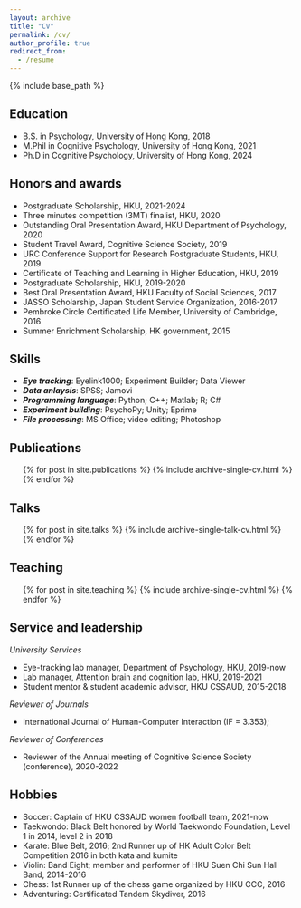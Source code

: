 ```yaml
---
layout: archive
title: "CV"
permalink: /cv/
author_profile: true
redirect_from:
  - /resume
---
```


{% include base_path %}

## Education

* B.S. in Psychology, University of Hong Kong, 2018
* M.Phil in Cognitive Psychology, University of Hong Kong, 2021
* Ph.D in Cognitive Psychology, University of Hong Kong, 2024

## Honors and awards

* Postgraduate Scholarship, HKU, 2021-2024
* Three minutes competition (3MT) finalist, HKU, 2020
* Outstanding Oral Presentation Award, HKU Department of Psychology, 2020
* Student Travel Award, Cognitive Science Society, 2019
* URC Conference Support for Research Postgraduate Students, HKU, 2019
* Certificate of Teaching and Learning in Higher Education, HKU, 2019
* Postgraduate Scholarship, HKU, 2019-2020
* Best Oral Presentation Award, HKU Faculty of Social Sciences, 2017
* JASSO Scholarship, Japan Student Service Organization, 2016-2017
* Pembroke Circle Certificated Life Member, University of Cambridge, 2016
* Summer Enrichment Scholarship, HK government, 2015

  
## Skills

* ***Eye tracking***: Eyelink1000; Experiment Builder; Data Viewer
* ***Data anlaysis***: SPSS; Jamovi
* ***Programming language***: Python; C++; Matlab; R; C#
* ***Experiment building***: PsychoPy; Unity; Eprime
* ***File processing***: MS Office; video editing; Photoshop

## Publications

  <ul>{% for post in site.publications %}
    {% include archive-single-cv.html %}
  {% endfor %}</ul>
  
## Talks

  <ul>{% for post in site.talks %}
    {% include archive-single-talk-cv.html %}
  {% endfor %}</ul>
  
## Teaching

  <ul>{% for post in site.teaching %}
    {% include archive-single-cv.html %}
  {% endfor %}</ul>
  
## Service and leadership

_University Services_
- Eye-tracking lab manager, Department of Psychology, HKU, 2019-now
- Lab manager, Attention brain and cognition lab, HKU, 2019-2021
- Student mentor & student academic advisor, HKU CSSAUD, 2015-2018

_Reviewer of Journals_
- International Journal of Human-Computer Interaction (IF = 3.353); 

_Reviewer of Conferences_
- Reviewer of the Annual meeting of Cognitive Science Society (conference), 2020-2022

## Hobbies
* Soccer: Captain of HKU CSSAUD women football team, 2021-now 
* Taekwondo: Black Belt honored by World Taekwondo Foundation, Level 1 in 2014, level 2 in 2018
* Karate: Blue Belt, 2016; 2nd Runner up of HK Adult Color Belt Competition 2016 in both kata and kumite
* Violin: Band Eight; member and performer of HKU Suen Chi Sun Hall Band, 2014-2016 
* Chess: 1st Runner up of the chess game organized by HKU CCC, 2016
* Adventuring: Certificated Tandem Skydiver, 2016



